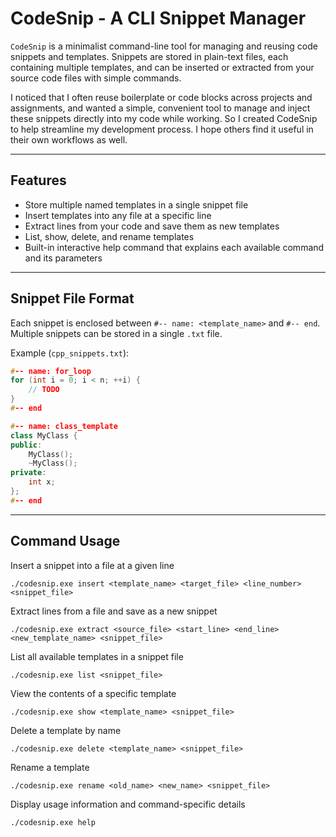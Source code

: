 # CodeSnip - A CLI Snippet Manager

`CodeSnip` is a minimalist command-line tool for managing and reusing code snippets and templates. Snippets are stored in plain-text files, each containing multiple templates, and can be inserted or extracted from your source code files with simple commands.

I noticed that I often reuse boilerplate or code blocks across projects and assignments, and wanted a simple, convenient tool to manage and inject these snippets directly into my code while working. So I created CodeSnip to help streamline my development process. I hope others find it useful in their own workflows as well.

---

## Features

- Store multiple named templates in a single snippet file
- Insert templates into any file at a specific line
- Extract lines from your code and save them as new templates
- List, show, delete, and rename templates
- Built-in interactive help command that explains each available command and its parameters
---

## Snippet File Format

Each snippet is enclosed between `#-- name: <template_name>` and `#-- end`. Multiple snippets can be stored in a single `.txt` file.

Example (`cpp_snippets.txt`):

```cpp
#-- name: for_loop
for (int i = 0; i < n; ++i) {
    // TODO
}
#-- end

#-- name: class_template
class MyClass {
public:
    MyClass();
    ~MyClass();
private:
    int x;
};
#-- end
```

---

## Command Usage

Insert a snippet into a file at a given line
```
./codesnip.exe insert <template_name> <target_file> <line_number> <snippet_file>
```

Extract lines from a file and save as a new snippet
```
./codesnip.exe extract <source_file> <start_line> <end_line> <new_template_name> <snippet_file>
```

List all available templates in a snippet file
```
./codesnip.exe list <snippet_file>
```

View the contents of a specific template
```
./codesnip.exe show <template_name> <snippet_file>
```

Delete a template by name
```
./codesnip.exe delete <template_name> <snippet_file>
```

Rename a template
```
./codesnip.exe rename <old_name> <new_name> <snippet_file>
```

Display usage information and command-specific details
```
./codesnip.exe help
```
